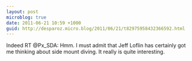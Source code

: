 ```yaml
---
layout: post
microblog: true
date: 2011-06-21 10:59 +1000
guid: http://desparoz.micro.blog/2011/06/21/t82975958432366592.html
---
```

Indeed RT @Px_SDA: Hmm. I must admit that Jeff Loflin has certainly got me thinking about side mount diving. It really is quite interesting.
